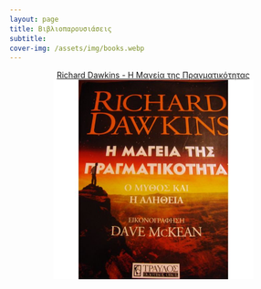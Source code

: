 ```yaml
---
layout: page
title: Βιβλιοπαρουσιάσεις
subtitle: 
cover-img: /assets/img/books.webp
---
```




 
<p style="text-align:center;">
 <a href="/assets//books/dawkins_magic">Richard Dawkins - Η Μαγεία της Πραγματικότητας</a>
 <a href="/assets//books/dawkins_magic">
  <img src="/assets/img/dawk_magic.jpg" alt="Richard Dawkins - Η Μαγεία της Πραγματικότητας" style="width:350px;height:350px;"></a>
 </p>

